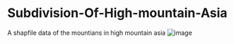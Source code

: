 # Subdivision-Of-High-mountain-Asia
A shapfile data of the mountians in high mountain asia
![image](https://github.com/1923xfmingynu/Subdivision-Of-High-mountain-Asia/blob/main/MAP.png)
